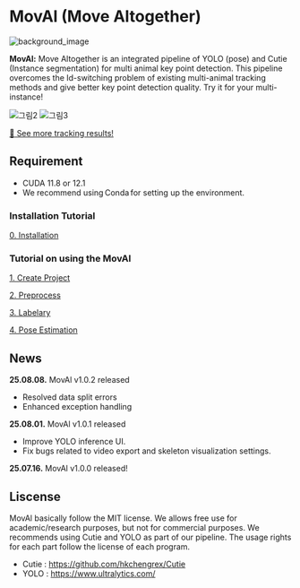 # MovAl (Move Altogether)
![background_image](https://github.com/user-attachments/assets/d3af7702-ae83-4f63-95d7-0907b87eeac7)

**MovAl:** Move Altogether is an integrated pipeline of YOLO (pose) and Cutie (Instance segmentation) for multi animal key point detection. 
This pipeline overcomes the Id-switching problem of existing multi-animal tracking methods and give better key point detection quality. Try it for your multi-instance!

![그림2](https://github.com/user-attachments/assets/c5652ecb-3ee8-402a-8a71-4e1059db3ea8)
![그림3](https://github.com/user-attachments/assets/c4d4b78c-3bfe-4d05-8835-f48ba638381d)

[🔗 See more tracking results!](https://github.com/coldlabkaist/MovAl/blob/main/tutorial/Tracking_Result.md)

## Requirement
- CUDA 11.8 or 12.1
- We recommend using Conda for setting up the environment.

### Installation Tutorial
[0. Installation](https://github.com/coldlabkaist/MovAl/blob/main/tutorial/0_Installation.md)

### Tutorial on using the MovAl
[1. Create Project](https://github.com/coldlabkaist/MovAl/blob/main/tutorial/1_Create_Project.md)

[2. Preprocess](https://github.com/coldlabkaist/MovAl/blob/main/tutorial/2_Preprocess.md)

[3. Labelary](https://github.com/coldlabkaist/MovAl/blob/main/tutorial/3_Labelary.md)

[4. Pose Estimation](https://github.com/coldlabkaist/MovAl/blob/main/tutorial/4_Pose_Estimation.md)


## News
**25.08.08.** MovAl v1.0.2 released
- Resolved data split errors
- Enhanced exception handling

**25.08.01.** MovAl v1.0.1 released 
- Improve YOLO inference UI.
- Fix bugs related to video export and skeleton visualization settings.

**25.07.16.** MovAl v1.0.0 released!

## Liscense
MovAl basically follow the MIT license. We allows free use for academic/research purposes, but not for commercial purposes.
We recommends using Cutie and YOLO as part of our pipeline. The usage rights for each part follow the license of each program. 
- Cutie : https://github.com/hkchengrex/Cutie
- YOLO : https://www.ultralytics.com/

